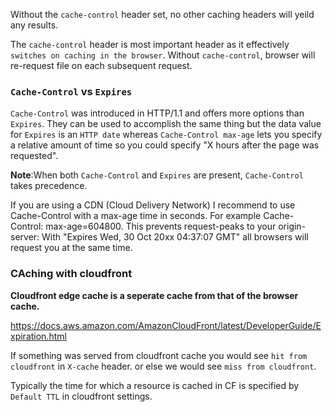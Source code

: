 
Without the `cache-control` header set, no other caching headers will yeild
any results.

The `cache-control` header is most important header as it effectively
`switches on caching in the browser`.
Without `cache-control`, browser will re-request file on each subsequent request.

### `Cache-Control` vs `Expires`

`Cache-Control` was introduced in HTTP/1.1 and offers more options than `Expires`. They can be used to accomplish the same thing but the data value for `Expires` is an `HTTP date` whereas `Cache-Control max-age` lets you specify a relative amount of time so you could specify "X hours after the page was requested".

**Note**:When both `Cache-Control` and `Expires` are present, `Cache-Control` takes precedence.

If you are using a CDN (Cloud Delivery Network) I recommend to use Cache-Control with a max-age time in seconds. For example Cache-Control: max-age=604800. This prevents request-peaks to your origin-server: With "Expires Wed, 30 Oct 20xx 04:37:07 GMT" all browsers will request you at the same time.


### CAching with cloudfront

**Cloudfront edge cache is a seperate cache from that of the browser cache.**

https://docs.aws.amazon.com/AmazonCloudFront/latest/DeveloperGuide/Expiration.html

If something was served from cloudfront cache you would see `hit from cloudfront` in `X-cache` header. or else we would see `miss from cloudfront`.

Typically the time for which a resource is cached in CF is specified by `Default TTL` in cloudfront settings.


